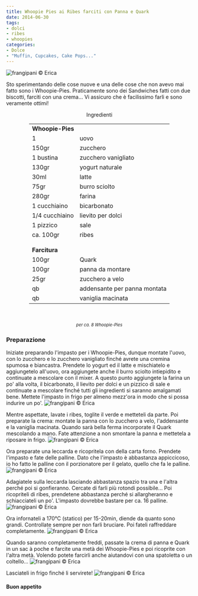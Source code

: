 ```yaml
---
title: Whoopie Pies ai Ribes farciti con Panna e Quark
date: 2014-06-30
tags:
- dolci
- ribes
- whoopies
categories:
- Dolce
- "Muffin, Cupcakes, Cake Pops..."
---
```

![](header.jpg "frangipani © Erica")

Sto sperimentando delle cose nuove e una delle cose che non avevo mai fatto sono i Whoopie-Pies. Praticamente sono dei Sandwiches fatti con due biscotti, farciti con una crema... Vi assicuro che è facilissimo farli e sono veramente ottimi!


<div id="wrapper" style="text-align: center">
  <div id="yourdiv" style="display: inline-block;">
    <div class="ingredients">
      <div class="ingredients-title">Ingredienti</div>
      <table>
        <tbody>
          <tr>
            <td colspan="2"><b>Whoopie-Pies</b></td>
          </tr>
          <tr>
            <td>1</td>
            <td>uovo</td>
          </tr>
          <tr>
            <td>150gr</td>
            <td>zucchero</td>
          </tr>
          <tr>
            <td>1 bustina</td>
            <td>zucchero vanigliato</td>
          </tr>
          <tr>
            <td>130gr</td>
            <td>yogurt naturale</td>
          </tr>
          <tr>
            <td>30ml</td>
            <td>latte</td>
          </tr>
          <tr>
            <td>75gr</td>
            <td>burro sciolto</td>
          </tr>
          <tr> 
            <td>280gr</td>
            <td>farina</td>
          </tr>
          <tr>
            <td>1 cucchiaino</td>
            <td>bicarbonato</td>
          </tr>
          <tr>
            <td>1/4 cucchiaino</td>
            <td>lievito per dolci</td>
          </tr>
          <tr>   
            <td>1 pizzico</td>
            <td>sale</td>
          </tr>
          <tr>   
            <td>ca. 100gr</td>
            <td>ribes</td>
          </tr>
          <tr style="height: 15px;"></tr>
          <tr>          
            <td colspan="2"><b>Farcitura</b></td>
          </tr>
          <tr>
            <td>100gr</td>
            <td>Quark</td>
          </tr>
          <tr>      
            <td>100gr</td>
            <td>panna da montare</td>
          </tr>
          <tr>
            <td>25gr</td>
            <td>zucchero a velo</td>
          </tr>
          <tr>
            <td>qb</td>
            <td>addensante per panna montata</td>
          </tr>
          <tr>
            <td>qb</td>
            <td>vaniglia macinata</td>      
          </tr>
        </tbody>
      </table>
      <br></br>
      <i class="pull-right" style="font-size: 80%;">per ca. 8 Whoopie-Pies</i>
    </div>
  </div>
</div>


<h3>
  <font color="grey">
    <i class="fa fa-cogs"></i>
  </font> Preparazione
</h3>

Iniziate preparando l'impasto per i Whoopie-Pies, dunque montate l'uovo, con lo zucchero e lo zucchero vanigliato finché avrete una cremina spumosa e biancastra. Prendete lo yogurt ed il latte e mischiatelo e aggiungetelo all'uovo, ora aggiungete anche il burro sciolto intiepidito e continuate a mescolare con il mixer. A questo punto aggiungete la farina un po' alla volta, il bicarbonato, il lievito per dolci e un pizzico di sale e continuate a mescolare finché tutti gli ingredienti si saranno amalgamati bene. Mettete l'impasto in frigo per almeno mezz'ora in modo che si possa indurire un po'.
![](impasto.jpg "frangipani © Erica")

Mentre aspettate, lavate i ribes, toglite il verde e metteteli da parte. Poi preparate la crema: montate la panna con lo zucchero a velo, l'addensante e la vaniglia macinata. Quando sarà bella ferma incorporate il Quark mescolando a mano. Fate attenzione a non smontare la panna e mettetela a riposare in frigo.
![](farcia.jpg "frangipani © Erica")

Ora preparate una leccarda e ricopritela con della carta forno. Prendete l'impasto e fate delle palline. Dato che l'impasto è abbastanza appiccicoso, io ho fatto le palline con il porzionatore per il gelato, quello che fa le palline.
![](palline.jpg "frangipani © Erica")

Adagiatele sulla leccarda lasciando abbastanza spazio tra una e l'altra perché poi si gonfieranno. Cercate di farli più rotondi possibile... Poi ricopriteli di ribes, prendetene abbastanza perché si allargheranno e schiacciateli un po'. L'impasto dovrebbe bastare per ca. 16 palline.
![](teglia.jpg "frangipani © Erica")

Ora infornateli a 170°C (statico) per 15-20min, diende da quanto sono grandi. Controllate sempre per non farli bruciare. Poi fateli raffreddare completamente.
![](sfornati.jpg "frangipani © Erica")

Quando saranno completamente freddi, passate la crema di panna e Quark in un sac à poche e farcite una metà dei Whoopie-Pies e poi ricoprite con l'altra metà. Volendo potete farcirli anche aiutandovi con una spatoletta o un coltello... 
![](farcire.jpg "frangipani © Erica")

Lasciateli in frigo finché li servirete!
![](risultato.jpg "frangipani © Erica")



<h4>Buon appetito
  <font color="red">
    <i class="fa fa-smile-o"></i>
  </font>
</h4>